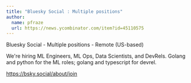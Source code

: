 ```yaml
---
title: "Bluesky Social : Multiple positions"
author:
  name: pfraze
  url: https://news.ycombinator.com/item?id=45110575
---
```

Bluesky Social - Multiple positions - Remote (US-based)

We&#x27;re hiring ML Engineers, ML Ops, Data Scientists, and DevRels. Golang and python for the ML roles; golang and typescript for devrel.

<a href="https:&#x2F;&#x2F;bsky.social&#x2F;about&#x2F;join" rel="nofollow">https:&#x2F;&#x2F;bsky.social&#x2F;about&#x2F;join</a>
<JobApplication />
